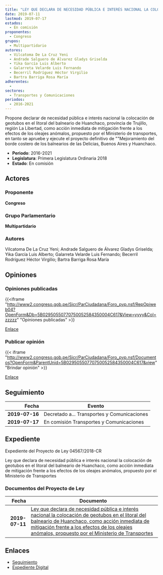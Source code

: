 ```yaml
---
title: "LEY QUE DECLARA DE NECESIDAD PÚBLICA E INTERÉS NACIONAL LA COLOCACIÓN DE GEOTUBOS EN EL LITORAL DEL BALNEARIO DE HUANCHACO, COMO ACCIÓN INMEDIATA DE MITIGACIÓN FRENTE A LOS EFECTOS DE LOS OLEAJES ANÓMALOS, PROPUESTO POR EL MINISTERIO DE TRANSPORTES"
date: 2019-07-11
lastmod: 2019-07-17
estados: 
  - En comisión
proponentes: 
  - Congreso
grupos: 
  - Multipartidario
autores: 
  - Vilcatoma De La Cruz Yeni
  - Andrade Salguero de Álvarez Gladys Griselda
  - Yika García Luis Alberto
  - Galarreta Velarde Luis Fernando
  - Becerril Rodríguez Héctor Virgilio
  - Bartra Barriga Rosa María
adherentes: 
  - 
sectores: 
  - Transportes y Comunicaciones
periodos: 
  - 2016-2021
---
```


Propone declarar de necesidad pública e interés nacional la colocación de geotubos en el litoral del balneario de Huanchaco, provincia de Trujillo, región La Libertad, como acción inmediata de mitigación frente a los efectos de los oleajes anómalos, propuesto por el Ministerio de transportes, en tanto se apruebe y ejecute el proyecto definitivo de ""Mejoramiento del borde costero de los balnearios de las Delicias, Buenos Aires y Huanchaco.

- **Periodo**: 2016-2021
- **Legislatura**: Primera Legislatura Ordinaria 2018
- **Estado**: En comisión

## Actores

### Proponente

**Congreso**

### Grupo Parlamentario

**Multipartidario**

### Autores

Vilcatoma De La Cruz Yeni; Andrade Salguero de Álvarez Gladys Griselda; Yika García Luis Alberto; Galarreta Velarde Luis Fernando; Becerril Rodríguez Héctor Virgilio; Bartra Barriga Rosa María


## Opiniones

### Opiniones publicadas

{{<iframe "http://www2.congreso.gob.pe/Sicr/ParCiudadana/Foro_pvp.nsf/RepOpiweb04?OpenForm&Db=5B02950550770750052584350004C617&View=yyyy&Col=zzzzz" "Opiniones publicadas" >}}

[Enlace](http://www2.congreso.gob.pe/Sicr/ParCiudadana/Foro_pvp.nsf/RepOpiweb04?OpenForm&Db=5B02950550770750052584350004C617&View=yyyy&Col=zzzzz)
### Publicar opinión

{{< iframe "http://www2.congreso.gob.pe/Sicr/ParCiudadana/Foro_pvp.nsf/Documentos?OpenForm&ParentUnid=5B02950550770750052584350004C617&view" "Brindar opinión" >}}

[Enlace](http://www2.congreso.gob.pe/Sicr/ParCiudadana/Foro_pvp.nsf/Documentos?OpenForm&ParentUnid=5B02950550770750052584350004C617&view)

## Seguimiento

| Fecha | Evento |
|------:|--------|
| **2019-07-16** | Decretado a... Transportes y Comunicaciones|
| **2019-07-17** | En comisión Transportes y Comunicaciones|


## Expediente

Expediente del Proyecto de Ley 04567/2018-CR

Ley que declara de necesidad pública e interés nacional la colocación de geotubos en el litoral del balneario de Huanchaco, como acción inmediata de mitigación frente a los efectos de los oleajes anómalos, propuesto por el Ministerio de Transportes


### Documentos del Proyecto de Ley

| Fecha | Documento |
|------:|--------|
| **2019-07-11** | [Ley que declara de necesidad pública e interés nacional la colocación de geotubos en el litoral del balneario de Huanchaco, como acción inmediata de mitigación frente a los efectos de los oleajes anómalos, propuesto por el Ministerio de Transportes](http://www.leyes.congreso.gob.pe/Documentos/2016_2021/Proyectos_de_Ley_y_de_Resoluciones_Legislativas/PL0456720190711.pdf) |

## Enlaces 

- [Seguimiento](http://www2.congreso.gob.pe/Sicr/TraDocEstProc/CLProLey2016.nsf/f7fff46988ca05b1052578e100829cc7/ae9afb4a2587e65f05258435007d64d5?OpenDocument)
- [Expediente Digital](http://www2.congreso.gob.pe/Sicr/TraDocEstProc/CLProLey2016.nsf/f7fff46988ca05b1052578e100829cc7/ae9afb4a2587e65f05258435007d64d5?OpenDocument&Click=05257FB7005EB655.eb71d0cf91d8294e05256cdf006b5706/$Body/0.1C6C)
